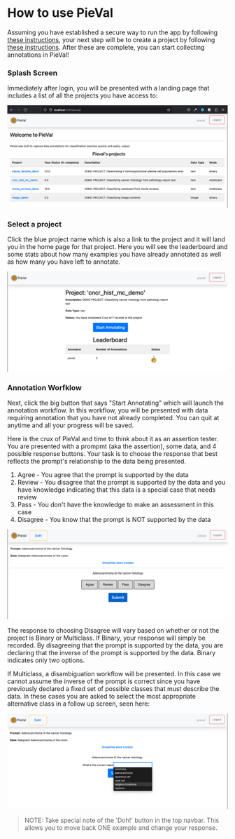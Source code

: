 # How to use PieVal

Assuming you have established a secure way to run the app by following [these instructions](README_run_app.md#production-mode), your next step will be to create a project by following [these instructions](README_project_management.md).  After these are complete, you can start collecting annotations in PieVal!


### Splash Screen

Immediately after login, you will be presented with a landing page that includes a list of all the projects you have access to:

![pv_proj_home](img/pv_proj_home.png)


### Select a project

Click the blue project name which is also a link to the project and it will land you in the home page for that project.  Here you will see the leaderboard and some stats about how many examples you have already annotated as well as how many you have left to annotate.

![pv_proj_detail](img/pv_proj_detail.png)

### Annotation Worfklow

Next, click the big button that says "Start Annotating" which will launch the annotation workflow. In this workflow, you will be presented with data requiring annotation that you have not already completed.  You can quit at anytime and all your progress will be saved.

Here is the crux of PieVal and time to think about it as an assertion tester.  You are presented with a prompmt (aka the assertion), some data, and 4 possible response buttons.  Your task is to choose the response that best reflects the prompt's relationship to the data being presented.

1. Agree - You agree that the prompt is supported by the data
1. Review - You disagree that the prompt is supported by the data and you have knowledge indicating that this data is a special case that needs review
1. Pass - You don't have the knowledge to make an assessment in this case
1. Disagree - You know that the prompt is NOT supported by the data

![pv_annot_screen](img/pv_annot_screen.png)

The response to choosing Disagree will vary based on whether or not the project is Binary or Multiclass.  If Binary, your response will simply be recorded.  By disagreeing that the prompt is supported by the data, you are declaring that the inverse of the prompt is supported by the data.  Binary indicates only two options.

If Multiclass, a disambiguation workflow will be presented.  In this case we cannot assume the inverse of the prompt is correct since you have previously declared a fixed set of possible classes that must describe the data.  In these cases you are asked to select the most appropriate alternative class in a follow up screen, seen here:

![pc_annot_mc_screen](img/pv_mc_res.png)


>NOTE: Take special note of the 'Doh!' button in the top navbar.  This allows you to move back ONE example and change your response.




